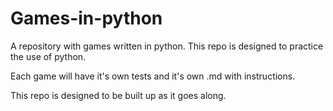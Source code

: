 # Games-in-python
A repository with games written in python. This repo is designed to practice the use of python.

Each game will have it's own tests and it's own .md with instructions.

This repo is designed to be built up as it goes along. 
